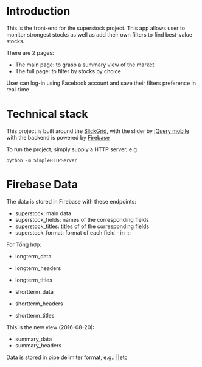 # Introduction

This is the front-end for the superstock project. This app allows user to monitor strongest stocks as well as add their own filters to find best-value stocks.

There are 2 pages:
- The main page: to grasp a summary view of the market
- The full page: to filter by stocks by choice

User can log-in using Facebook account and save their filters preference in real-time

# Technical stack
This project is built around the [SlickGrid](https://github.com/mleibman/SlickGrid), with the slider by [jQuery mobile](https://demos.jquerymobile.com/1.2.0/docs/forms/slider/) with the backend is powered by [Firebase](https://www.firebase.com)

To run the project, simply supply a HTTP server, e.g:

```
python -m SimpleHTTPServer
```

# Firebase Data

The data is stored in Firebase with these endpoints:
- superstock: main data
- superstock_fields: names of the corresponding fields
- superstock_titles: titles of of the corresponding fields
- superstock_format: format of each field - in <type>:<from>:<value>:<to>

For Tổng hợp:
- longterm_data
- longterm_headers
- longterm_titles

- shortterm_data
- shortterm_headers
- shortterm_titles

This is the new view (2016-08-20):
- summary_data
- summary_headers

Data is stored in pipe delimiter format, e.g.: <field1>|<field2>|<field3>etc
